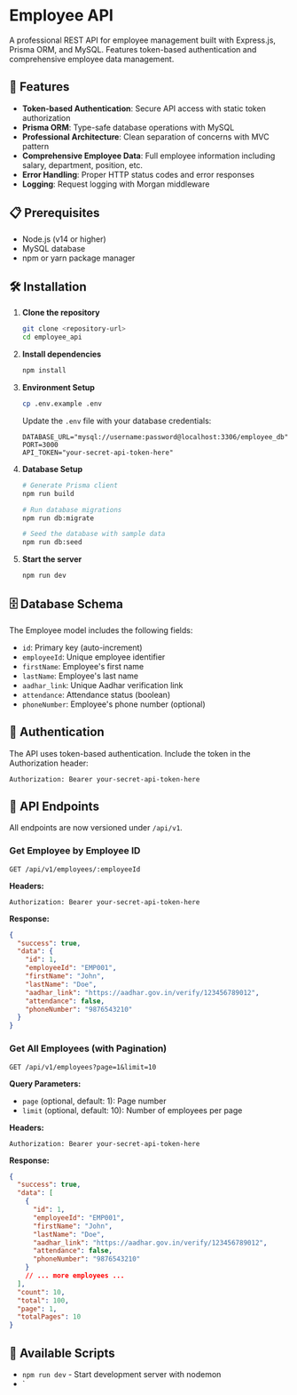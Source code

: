# Employee API

A professional REST API for employee management built with Express.js, Prisma ORM, and MySQL. Features token-based authentication and comprehensive employee data management.

## 🚀 Features

- **Token-based Authentication**: Secure API access with static token authorization
- **Prisma ORM**: Type-safe database operations with MySQL
- **Professional Architecture**: Clean separation of concerns with MVC pattern
- **Comprehensive Employee Data**: Full employee information including salary, department, position, etc.
- **Error Handling**: Proper HTTP status codes and error responses
- **Logging**: Request logging with Morgan middleware

## 📋 Prerequisites

- Node.js (v14 or higher)
- MySQL database
- npm or yarn package manager

## 🛠️ Installation

1. **Clone the repository**
   ```bash
   git clone <repository-url>
   cd employee_api
   ```

2. **Install dependencies**
   ```bash
   npm install
   ```

3. **Environment Setup**
   ```bash
   cp .env.example .env
   ```
   
   Update the `.env` file with your database credentials:
   ```env
   DATABASE_URL="mysql://username:password@localhost:3306/employee_db"
   PORT=3000
   API_TOKEN="your-secret-api-token-here"
   ```

4. **Database Setup**
   ```bash
   # Generate Prisma client
   npm run build
   
   # Run database migrations
   npm run db:migrate
   
   # Seed the database with sample data
   npm run db:seed
   ```

5. **Start the server**
   ```bash
   npm run dev
   ```

## 🗄️ Database Schema

The Employee model includes the following fields:

- `id`: Primary key (auto-increment)
- `employeeId`: Unique employee identifier
- `firstName`: Employee's first name
- `lastName`: Employee's last name
- `aadhar_link`: Unique Aadhar verification link
- `attendance`: Attendance status (boolean)
- `phoneNumber`: Employee's phone number (optional)

## 🔐 Authentication

The API uses token-based authentication. Include the token in the Authorization header:

```
Authorization: Bearer your-secret-api-token-here
```

## 📡 API Endpoints

All endpoints are now versioned under `/api/v1`.

### Get Employee by Employee ID
```
GET /api/v1/employees/:employeeId
```

**Headers:**
```
Authorization: Bearer your-secret-api-token-here
```

**Response:**
```json
{
  "success": true,
  "data": {
    "id": 1,
    "employeeId": "EMP001",
    "firstName": "John",
    "lastName": "Doe",
    "aadhar_link": "https://aadhar.gov.in/verify/123456789012",
    "attendance": false,
    "phoneNumber": "9876543210"
  }
}
```

### Get All Employees (with Pagination)
```
GET /api/v1/employees?page=1&limit=10
```

**Query Parameters:**
- `page` (optional, default: 1): Page number
- `limit` (optional, default: 10): Number of employees per page

**Headers:**
```
Authorization: Bearer your-secret-api-token-here
```

**Response:**
```json
{
  "success": true,
  "data": [
    {
      "id": 1,
      "employeeId": "EMP001",
      "firstName": "John",
      "lastName": "Doe",
      "aadhar_link": "https://aadhar.gov.in/verify/123456789012",
      "attendance": false,
      "phoneNumber": "9876543210"
    }
    // ... more employees ...
  ],
  "count": 10,
  "total": 100,
  "page": 1,
  "totalPages": 10
}
```

## 🔧 Available Scripts

- `npm run dev` - Start development server with nodemon
- `
